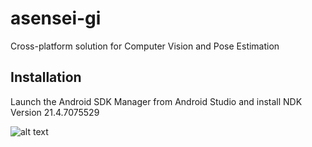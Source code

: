 
# asensei-gi

Cross-platform solution for Computer Vision and Pose Estimation


## Installation

Launch the Android SDK Manager from Android Studio and install NDK Version 21.4.7075529

![alt text](https://github.com/udamaster/mediapipe/blob/51807362127b5fd55ef7d78a10f00d87ece3a874/docs/asensei/images/ndk.webp)

